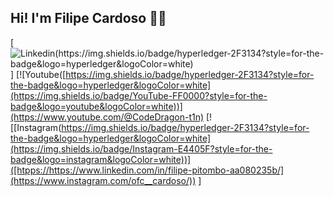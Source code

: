 ## Hi! I'm Filipe Cardoso 👋🏻

[![Linkedin(https://img.shields.io/badge/hyperledger-2F3134?style=for-the-badge&logo=hyperledger&logoColor=white)](htpps://https://www.linkedin.com/in/filipe-pitombo-aa080235b/)
]
[![Youtube([https://img.shields.io/badge/hyperledger-2F3134?style=for-the-badge&logo=hyperledger&logoColor=white](https://img.shields.io/badge/YouTube-FF0000?style=for-the-badge&logo=youtube&logoColor=white))](https://www.youtube.com/@CodeDragon-t1n)
[![[Instagram(https://img.shields.io/badge/hyperledger-2F3134?style=for-the-badge&logo=hyperledger&logoColor=white](https://img.shields.io/badge/Instagram-E4405F?style=for-the-badge&logo=instagram&logoColor=white))]([htpps://https://www.linkedin.com/in/filipe-pitombo-aa080235b/](https://www.instagram.com/ofc__cardoso/))
]
